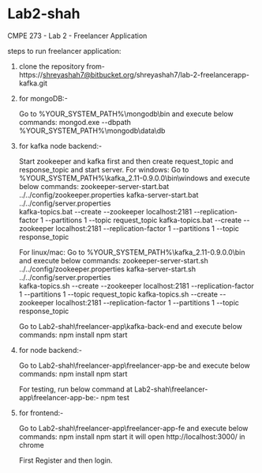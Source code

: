 # Lab2-shah
CMPE 273 - Lab 2 - Freelancer Application

steps to run freelancer application:

1. clone the repository from- https://shreyashah7@bitbucket.org/shreyashah7/lab-2-freelancerapp-kafka.git

2. for mongoDB:-
	
	Go to %YOUR_SYSTEM_PATH%\mongodb\bin and execute below commands:
		mongod.exe --dbpath %YOUR_SYSTEM_PATH%\mongodb\data\db

3. for kafka node backend:- 
	
	Start zookeeper and kafka first and then create request_topic and response_topic and start server. 
	For windows:
		Go to %YOUR_SYSTEM_PATH%\kafka_2.11-0.9.0.0\bin\windows and execute below commands:
			zookeeper-server-start.bat ../../config/zookeeper.properties
			kafka-server-start.bat ../../config/server.properties	
			kafka-topics.bat --create --zookeeper localhost:2181 --replication-factor 1 --partitions 1 --topic request_topic
			kafka-topics.bat --create --zookeeper localhost:2181 --replication-factor 1 --partitions 1 --topic response_topic
	
	For linux/mac:
		Go to %YOUR_SYSTEM_PATH%\kafka_2.11-0.9.0.0\bin and execute below commands:
			zookeeper-server-start.sh ../../config/zookeeper.properties
			kafka-server-start.sh ../../config/server.properties	
			kafka-topics.sh --create --zookeeper localhost:2181 --replication-factor 1 --partitions 1 --topic request_topic
			kafka-topics.sh --create --zookeeper localhost:2181 --replication-factor 1 --partitions 1 --topic response_topic
		
	Go to Lab2-shah\freelancer-app\kafka-back-end and execute below commands:
		npm install
		npm start

4. for node backend:- 
		
	Go to Lab2-shah\freelancer-app\freelancer-app-be and execute below commands:
		npm install
		npm start
	
	For testing, run below command at Lab2-shah\freelancer-app\freelancer-app-be:-
		npm test
	
5. for frontend:- 
	
	Go to Lab2-shah\freelancer-app\freelancer-app-fe and execute below commands:
		npm install
		npm start
	it will open http://localhost:3000/ in chrome
	
	First Register and then login.